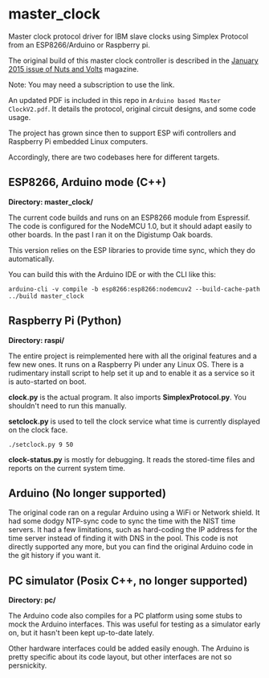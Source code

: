 master_clock
============

Master clock protocol driver for IBM slave clocks using Simplex Protocol from an ESP8266/Arduino or Raspberry pi.

The original build of this master clock controller is described in the
[January 2015 issue of Nuts and Volts](https://nutsvolts.texterity.com/nutsvolts/201501/?folio=32&pg=32#pg32) magazine.

Note: You may need a subscription to use the link.

An updated PDF is included in this repo in `Arduino based Master ClockV2.pdf`. It
details the protocol, original circuit designs, and some code usage.

The project has grown since then to support ESP wifi controllers and Raspberry Pi embedded Linux computers.

Accordingly, there are two codebases here for different targets.
## ESP8266, Arduino mode (C++)
**Directory: master_clock/**

The current code builds and runs on an ESP8266 module from Espressif. The code is configured for the NodeMCU 1.0, but it
should adapt easily to other boards.  In the past I ran it on the Digistump Oak boards.

This version relies on the ESP libraries to provide time sync, which they do automatically.

You can build this with the Arduino IDE or with the CLI like this:

    arduino-cli -v compile -b esp8266:esp8266:nodemcuv2 --build-cache-path ../build master_clock

## Raspberry Pi (Python)
**Directory: raspi/**

The entire project is reimplemented here with all the original features and a few new ones. It runs on a Raspberry Pi
under any Linux OS. There is a rudimentary install script to help set it up and to enable it as a service so it is
auto-started on boot.

**clock.py** is the actual program. It also imports **SimplexProtocol.py**.  You shouldn't need to run this manually.

**setclock.py** is used to tell the clock service what time is currently displayed on the clock face.

    ./setclock.py 9 50

**clock-status.py** is mostly for debugging. It reads the stored-time files and reports on the current system time.



## Arduino (No longer supported)

The original code ran on a regular Arduino using a WiFi or Network shield. It had some dodgy NTP-sync code to sync the
time with the NIST time servers. It had a few limitations, such as hard-coding the IP address for the time server
instead of finding it with DNS in the pool.  This code is not directly supported any more, but you can find the
original Arduino code in the git history if you want it.

## PC simulator (Posix C++, no longer supported)
**Directory: pc/**

The Arduino code also compiles for a PC platform using some stubs to mock the Arduino interfaces. This was useful for
testing as a simulator early on, but it hasn't been kept up-to-date lately.

Other hardware interfaces could be added easily enough. The Arduino is pretty specific about its code layout, but other interfaces are not so persnickity.
